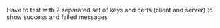 Have to test with 2 separated set of keys and certs (client and server) to show success and failed messages
